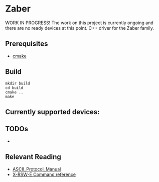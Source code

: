 # Zaber 
WORK IN PROGRESS! 
The work on this project is currently ongoing and
there are no ready devices at this point.  C++ driver for the Zaber family.

## Prerequisites
* [cmake](https://cmake.org/)

## Build
```
mkdir build
cd build
cmake ..
make
```

## Currently supported devices: ##
<!-- * [X-RSW-E Rotary Stage](https://www.zaber.com/products/rotary-stages/X-RSW-E) -->

## TODOs ##
* 


## Relevant Reading ##
* [ASCII_Protocol_Manual](https://www.zaber.com/wiki/Manuals/ASCII_Protocol_Manual)
* [X-RSW-E Command reference](https://www.zaber.com/manuals/-RSW-E#9-quick-command-reference)

